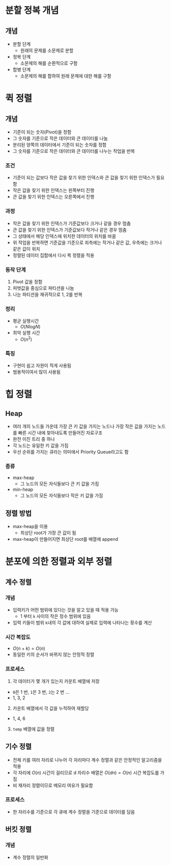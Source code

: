 # 분할 정복 개념

## 개념
- 분할 단계
  - 원래의 문제를 소문제로 분할
- 정복 단계
  - 소문제의 해를 순환적으로 구함
- 합병 단계
  - 소문제의 해를 합하여 원래 문제에 대한 해를 구함

# 퀵 정렬
## 개념
- 기준이 되는 숫자(Pivot)을 정함
- 그 숫자를 기준으로 작은 데이터와 큰 데이터를 나눔
- 분리된 양쪽의 데이터에서 기준이 되는 숫자를 정함
- 그 숫자를 기준으로 작은 데이터와 큰 데이터를 나누는 작업을 반복

### 조건
- 기준이 되는 값보다 작은 값을 찾기 위한 인덱스와 큰 값을 찾기 위한 인덱스가 필요함
- 작은 값을 찾기 위한 인덱스는 왼쪽부터 진행
- 큰 값을 찾기 위한 인덱스는 오른쪽에서 진행

### 과정
- 작은 값을 찾기 위한 인덱스가 기준값보다 크거나 같을 경우 멈춤
- 큰 값을 찾기 위한 인덱스가 기준값보다 작거나 같은 경우 멈춤
- 그 상태에서 해당 인덱스에 위치한 데이터의 위치를 바꿈
- 위 작업을 반복하면 기준값을 기준으로 죄측에는 작거나 같은 값, 우측에는 크거나 같은 값이 위치
- 정렬된 데이터 집합에서 다시 퀵 정렬을 적용
  
### 동작 단계
1. Pivot 값을 정함
2. 피벗값을 중심으로 파티션을 나눔
3. 나눈 파티션을 재귀적으로 1, 2를 반복

### 정리 
- 평균 실행시간
  - $O(NlogN)$
- 최악 실행 시간
  - $O(n^2)$


### 특징
- 구현이 쉽고 자원이 적게 사용됨
- 범용적이여서 많이 사용됨

# 힙 정렬
## Heap
- 여러 개의 노드들 가운데 가장 큰 키 값을 가지는 노드나 가장 작은 값을 가지는 노드를 빠른 시간 내에 찾아내도록 만들어진 자료구조
- 완전 이진 트리 중 하나
- 각 노드는 유일한 키 값을 가짐
- 우선 순위를 가지는 큐라는 의미에서 Priority Queue라고도 함

### 종류
- max-heap
  - 그 노드의 모든 자식들보다 큰 키 값을 가짐
- min-heap
  - 그 노드의 모든 자식들보다 작은 키 값을 가짐

## 정렬 방법
- max-heap을 이용
  - 최상단 root가 가장 큰 값이 됨
- max-heap이 만들어지면 최상단 root를 배열에 append

# 분포에 의한 정렬과 외부 정렬
## 계수 정렬
### 개념
- 입력키가 어떤 범위에 있다는 것을 알고 있을 때 적용 가능
  - 1 부터 `k` 사이의 작은 정수 범위에 있음
- 입력 키들이 범위 `k`내의 각 값에 대하여 실제로 입력에 나타나는 횟수를 계산

### 시간 복잡도
- $O(n + k) = O(n)$ 
- 동일한 키의 순서가 바뀌지 않는 안정적 정렬

### 프로세스
1. 각 데이터가 몇 개가 있는지 카운트 배열에 저장
  - `0`은 1 번, `1`은 3 번, `2`는 2 번 ...
  - 1, 3, 2
2. 카운트 배열에서 각 값을 누적하여 재할당
  - 1, 4, 6
3. `temp` 배열에 값을 정렬

## 기수 정렬
- 전체 키를 여러 자리로 나누어 각 자리마다 계수 정렬과 같은 안정적인 알고리즘을 적용
- 각 자리에 $O(n)$ 시간이 걸리므로 d 자리수 배열은 $O(dn) = O(n)$ 시간 복잡도를 가짐
- 비 재자리 정렬이므로 메모리 여유가 필요함

### 프로세스
- 한 자리수를 기준으로 각 큐에 계수 정렬을 기준으로 데이터를 담음


## 버킷 정렬
### 개념
- 계수 정렬의 일반화